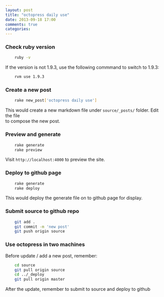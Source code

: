 ```yaml
---
layout: post
title: "octopress daily use"
date: 2013-09-18 17:00
comments: true
categories: 
---
```

### Check ruby version

``` bash
    ruby -v
```

If the version is not 1.9.3, use the following commmand to switch to 1.9.3:

``` bash
    rvm use 1.9.3
```

### Create a new post

``` bash
    rake new_post['octopress daily use']
```

This would create a new markdown file under `source/_posts/` folder. Edit the file  
to compose the new post.

### Preview and generate

``` bash
    rake generate
    rake preview
```

Visit `http://localhost:4000` to preview the site.

### Deploy to github page

``` bash
    rake generate
    rake deploy
```

This would deploy the generate file on to github page for display.

### Submit source to github repo

``` bash
    git add .
    git commit -m 'new post'
    git push origin source
```

### Use octopress in two machines

Before update / add a new post, remember:
``` bash
    cd source
    git pull origin source
    cd ../_deploy
    git pull origin master
```

After the update, remember to submit to source and deploy to github

